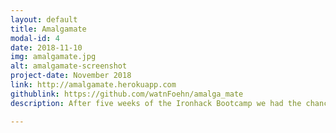 ```yaml
---
layout: default
title: Amalgamate
modal-id: 4
date: 2018-11-10
img: amalgamate.jpg
alt: amalgamate-screenshot
project-date: November 2018
link: http://amalgamate.herokuapp.com
githublink: https://github.com/watnFoehn/amalga_mate
description: After five weeks of the Ironhack Bootcamp we had the chance to build an app. This is an icebreaking network for closed groups (such as a Bootcamp cohort) to get to know each other faster. We used Express, node, MongoDB and more. We had time for five days.

---
```

